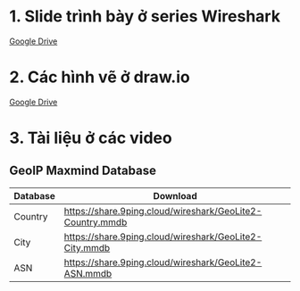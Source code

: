 # 1. Slide trình bày ở series Wireshark
[Google Drive](https://docs.google.com/presentation/d/18q6NKZPcmijGf4xYvZo-jPOLNpGaCrBgDNEAkpFDCxw/edit?usp=sharing)

# 2. Các hình vẽ ở draw.io
[Google Drive](https://drive.google.com/file/d/1tSbA7Y6WHOYy8_vyWvnbrE-AZNuhOfOv/view?usp=sharing)

# 3. Tài liệu ở các video

## GeoIP Maxmind Database
| Database    | Download |
| -------- | ------- |
| Country | https://share.9ping.cloud/wireshark/GeoLite2-Country.mmdb |
|City| https://share.9ping.cloud/wireshark/GeoLite2-City.mmdb|
|ASN| https://share.9ping.cloud/wireshark/GeoLite2-ASN.mmdb|

